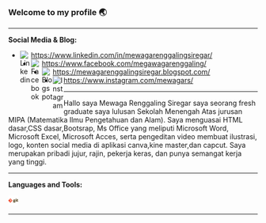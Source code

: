 ### Welcome to my profile :earth_asia:

----
**Social Media & Blog:** 

- <a target="_blank" href="https://www.linkedin.com/in/mewagarenggalingsiregar/"><img align="left" alt="Linkedin" width="22px" src="https://upload.wikimedia.org/wikipedia/commons/e/e9/Linkedin_icon.svg" /></a> https://www.linkedin.com/in/mewagarenggalingsiregar/
- <a target="_blank" href="https://www.facebook.com/megawagarenggaling/"><img align="left" alt="Facebook" width="22px" src="https://upload.wikimedia.org/wikipedia/commons/5/51/Facebook_f_logo_%282019%29.svg" /></a> https://www.facebook.com/megawagarenggaling/
- <a target="_blank" href="https://mewagarenggalingsiregar.blogspot.com/"><img align="left" alt="Blogspot" width="22px" src="https://upload.wikimedia.org/wikipedia/commons/thumb/3/31/Blogger.svg/180px-Blogger.svg.png" /></a> https://mewagarenggalingsiregar.blogspot.com/
- <a target="_blank" href="https://mewagarenggalingsiregar.blogspot.com/"><img align="left" alt="Instagram" width="22px" src="https://upload.wikimedia.org/wikipedia/commons/e/e7/Instagram_logo_2016.svg" /></a> https://www.instagram.com/mewagars/
---- 
Hallo saya Mewaga Renggaling Siregar saya seorang fresh graduate saya lulusan Sekolah Menengah Atas jurusan MIPA (Matematika Ilmu Pengetahuan dan Alam). Saya  menguasai HTML dasar,CSS dasar,Bootsrap, Ms Office 
yang meliputi Microsoft Word, Microsoft Excel, Microsoft Acces, serta pengeditan video membuat ilustrasi, logo, konten social media di aplikasi canva,kine master,dan capcut. Saya merupakan pribadi jujur, rajin, pekerja keras, dan punya semangat kerja yang tinggi. 

----
**Languages and Tools:**  

<code><img height="20" src="https://raw.githubusercontent.com/github/explore/80688e429a7d4ef2fca1e82350fe8e3517d3494d/topics/git/git.png"></code>

----
